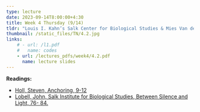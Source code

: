 ```yaml
---
type: lecture
date: 2023-09-14T8:00:00+4:30
title: Week 4 Thursday (9/14)
tldr: "Louis I. Kahn’s Salk Center for Biological Studies & Mies Van der Rohe’s The German Pavilion Barcelona"
thumbnail: /static_files/TN/4.2.jpg
links:
    # - url: /l1.pdf
    #   name: codes
    - url: /lectures_pdfs/week4/4.2.pdf
      name: lecture slides
---
```

**Readings:**
- [Holl, Steven, Anchoring, 9-12](/LOTL_Test/readings_pdfs/week4/TH/r1.pdf)
- [Lobell, John, Salk Institute for Biological Studies, Between Silence and Light, 76- 84.](/LOTL_Test/readings_pdfs/week4/TH/r2.pdf)


